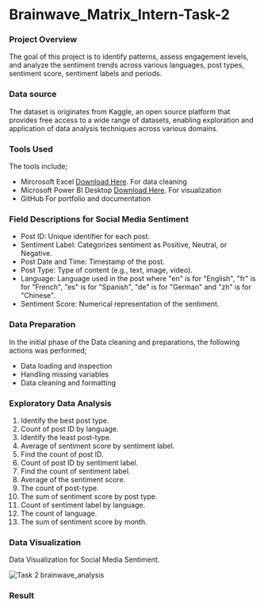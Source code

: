 # Brainwave_Matrix_Intern-Task-2

### Project Overview
The goal of this project is to identify patterns, assess engagement levels, and analyze the sentiment trends across various languages, post types, sentiment score, sentiment labels and periods. 

### Data source
The dataset is originates from Kaggle, an open source platform that provides free access to a wide range of datasets, enabling exploration and application of data analysis techniques across various domains.

### Tools Used
The tools include;
- Mircrosoft Excel [Download Here](https://www.microsoft.com).
For data cleaning
- Microsoft Power BI Desktop [Download Here](https://www.microsoft.com/en-us/power-platform/products/power-bi/downloads).
For visualization
- GitHub
For portfolio and documentation

### Field Descriptions for Social Media Sentiment
- Post ID: Unique identifier for each post.
- Sentiment Label: Categorizes sentiment as Positive, Neutral, or Negative.
- Post Date and Time: Timestamp of the post.
- Post Type: Type of content (e.g., text, image, video).
- Language: Language used in the post where "en" is for "English", "fr" is for "French", "es" is for "Spanish", "de" is for "German" and "zh" is for "Chinese".
- Sentiment Score: Numerical representation of the sentiment.

### Data Preparation
In the initial phase of the Data cleaning and preparations, the following actions was performed;
- Data loading and inspection
- Handling missing variables 
- Data cleaning and formatting

### Exploratory Data Analysis
1. Identify the best post type.
2. Count of post ID by language.
3. Identify the least post-type.
4. Average of sentiment score by sentiment label.
5. Find the count of post ID.
6. Count of post ID by sentiment label.
7. Find the count of sentiment label.
8. Average of the sentiment score.
9. The count of post-type.
10. The sum of sentiment score by post type.
11. Count of sentiment label by language.
12. The count of language.
13. The sum of sentiment score by month.

### Data Visualization
Data Visualization for Social Media Sentiment.

![Task 2 brainwave_analysis](https://github.com/user-attachments/assets/1de8a5b2-9c71-4d02-8246-eea81bf41ad5)

### Result
